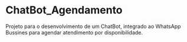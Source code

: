 # ChatBot_Agendamento
Projeto para o desenvolvimento de um ChatBot, integrado ao WhatsApp Bussines para agendar atendimento por disponibilidade.
